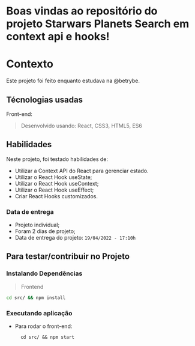 # Boas vindas ao repositório do projeto Starwars Planets Search em context api e hooks!

# Contexto
Este projeto foi feito enquanto estudava na @betrybe.

## Técnologias usadas

Front-end:
> Desenvolvido usando: React, CSS3, HTML5, ES6
## Habilidades

Neste projeto, foi testado habilidades de:

- Utilizar a Context API do React para gerenciar estado.
- Utilizar o React Hook useState;
- Utilizar o React Hook useContext;
- Utilizar o React Hook useEffect;
- Criar React Hooks customizados.

### Data de entrega

- Projeto individual;
- Foram 2 dias de projeto;
- Data de entrega do projeto: `19/04/2022 - 17:10h`

## Para testar/contribuir no Projeto

### Instalando Dependências

> Frontend
```bash
cd src/ && npm install
``` 
### Executando aplicação

* Para rodar o front-end:

  ```
    cd src/ && npm start
  ```
